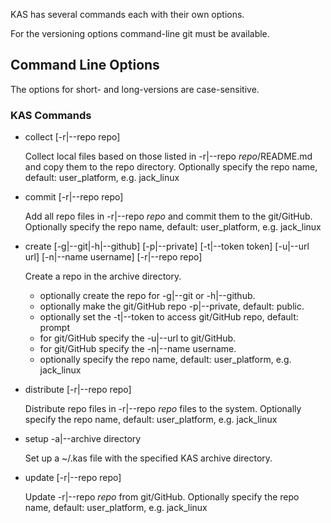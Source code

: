 KAS has several commands each with their own options.

For the versioning options command-line git must be available.

## Command Line Options

The options for short- and long-versions are case-sensitive.

### KAS Commands

 * collect [-r|--repo repo]
      
   Collect local files based on those listed in -r|--repo *repo*/README.md 
   and copy them to the repo directory. Optionally specify the repo
   name, default: user_platform, e.g. jack_linux

 * commit [-r|--repo repo]
      
   Add all repo files in -r|--repo *repo* and commit them to the git/GitHub.
   Optionally specify the repo name, default: user_platform, e.g. jack_linux

 * create [-g|--git|-h|--github] [-p|--private] [-t|--token token] [-u|--url url]
      [-n|--name username] [-r|--repo repo]
      
   Create a repo in the archive directory.
     * optionally create the repo for -g|--git or -h|--github.
     * optionally make the git/GitHub repo -p|--private, default: public.
     * optionally set the -t|--token to access git/GitHub repo, default: prompt
     * for git/GitHub specify the -u|--url to git/GitHub.
     * for git/GitHub specify the -n|--name username.
     * optionally specify the repo name, default: user_platform, e.g. jack_linux

 * distribute [-r|--repo repo]
      
   Distribute repo files in -r|--repo *repo* files to the system.
   Optionally specify the repo name, default: user_platform, e.g. jack_linux

 * setup -a|--archive directory
      
   Set up a ~/.kas file with the specified KAS archive directory.

 * update [-r|--repo repo]
      
      Update -r|--repo *repo* from git/GitHub.
      Optionally specify the repo name, default: user_platform, e.g. jack_linux
      
